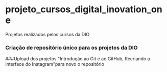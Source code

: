 # projeto_cursos_digital_inovation_one
Projetos realizados pelos cursos da DIO

### Criação de repositório único para os projetos da DIO
###Upload dos projetos "Introdução ao Git e ao GitHub, Recriando a interface do Instagram"para novo o repositório

